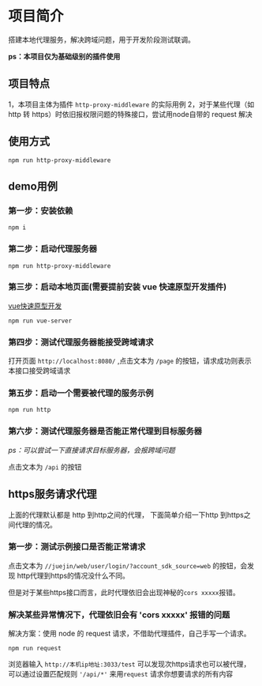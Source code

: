 # 项目简介
搭建本地代理服务，解决跨域问题，用于开发阶段测试联调。

**ps：本项目仅为基础级别的插件使用**

## 项目特点
1，本项目主体为插件 `http-proxy-middleware` 的实际用例
2，对于某些代理（如http 转 https）时依旧报权限问题的特殊接口，尝试用node自带的 request 解决

## 使用方式
````
npm run http-proxy-middleware
````

## demo用例
### 第一步：安装依赖
````
npm i
````

### 第二步：启动代理服务器
````
npm run http-proxy-middleware
````

### 第三步：启动本地页面(需要提前安装 vue 快速原型开发插件)
[vue快速原型开发](https://cli.vuejs.org/zh/guide/prototyping.html#%E5%BF%AB%E9%80%9F%E5%8E%9F%E5%9E%8B%E5%BC%80%E5%8F%91)

````
npm run vue-server
````

### 第四步：测试代理服务器能接受跨域请求
打开页面 `http://localhost:8080/` ,点击文本为 `/page` 的按钮，请求成功则表示本接口接受跨域请求

### 第五步：启动一个需要被代理的服务示例
````
npm run http
````

### 第六步：测试代理服务器是否能正常代理到目标服务器
*ps：可以尝试一下直接请求目标服务器，会报跨域问题*

点击文本为 `/api` 的按钮


## https服务请求代理
上面的代理默认都是 http 到http之间的代理， 下面简单介绍一下http 到https之间代理的情况。

### 第一步：测试示例接口是否能正常请求
点击文本为 `//juejin/web/user/login/?account_sdk_source=web` 的按钮，会发现 http代理到https的情况没什么不同。

但是对于某些https接口而言，此时代理依旧会出现神秘的`cors xxxxx`报错。

### 解决某些异常情况下，代理依旧会有 'cors xxxxx' 报错的问题
解决方案：使用 node 的 request 请求，不借助代理插件，自己手写一个请求。

````
npm run request
````
浏览器输入 `http://本机ip地址:3033/test` 可以发现次https请求也可以被代理，可以通过设置匹配规则 `'/api/*'`
来用`request` 请求你想要请求的所有内容

